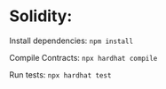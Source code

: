 Solidity:
=========

Install dependencies:
```npm install```

Compile Contracts:
```npx hardhat compile```

Run tests:
```npx hardhat test```


